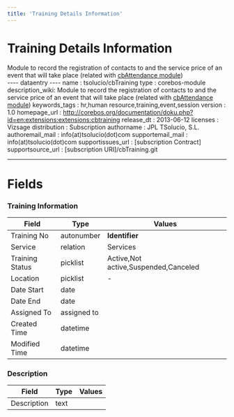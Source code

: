```yaml
---
title: 'Training Details Information'
---
```


Training Details Information
============================

Module to record the registration of contacts to and the service price
of an event that will take place (related with [cbAttendance
module](http://corebos.org/documentation/doku.php?id=en:extensions:extensions:cbattendance))  
---- dataentry ---- name : tsolucio/cbTraining type : corebos-module
description\_wiki: Module to record the registration of contacts to and
the service price of an event that will take place (related with
[cbAttendance
module](http://corebos.org/documentation/doku.php?id=en:extensions:extensions:cbattendance))
keywords\_tags : hr,human resource,training,event,session version : 1.0
homepage\_url :
<http://corebos.org/documentation/doku.php?id=en:extensions:extensions:cbtraining>
release\_dt : 2013-06-12 licenses : Vizsage distribution : Subscription
authorname : JPL TSolucio, S.L. authoremail\_mail :
info(at)tsolucio(dot)com supportemail\_mail : info(at)tsolucio(dot)com
supportissues\_url : \[subscription Contract\] supportsource\_url :
\[subscription URI\]/cbTraining.git

------------------------------------------------------------------------

  

Fields
======

### Training Information

<table>
<thead>
<tr class="header">
<th>Field</th>
<th>Type</th>
<th>Values</th>
</tr>
</thead>
<tbody>
<tr class="odd">
<td>Training No</td>
<td>autonumber</td>
<td><strong>Identifier</strong></td>
</tr>
<tr class="even">
<td>Service</td>
<td>relation</td>
<td>Services</td>
</tr>
<tr class="odd">
<td>Training Status</td>
<td>picklist</td>
<td>Active,Not active,Suspended,Canceled</td>
</tr>
<tr class="even">
<td>Location</td>
<td>picklist</td>
<td>-</td>
</tr>
<tr class="odd">
<td>Date Start</td>
<td>date</td>
<td></td>
</tr>
<tr class="even">
<td>Date End</td>
<td>date</td>
<td></td>
</tr>
<tr class="odd">
<td>Assigned To</td>
<td>assigned to</td>
<td></td>
</tr>
<tr class="even">
<td>Created Time</td>
<td>datetime</td>
<td></td>
</tr>
<tr class="odd">
<td>Modified Time</td>
<td>datetime</td>
<td></td>
</tr>
</tbody>
</table>

### Description

<table>
<thead>
<tr class="header">
<th>Field</th>
<th>Type</th>
<th>Values</th>
</tr>
</thead>
<tbody>
<tr class="odd">
<td>Description</td>
<td>text</td>
<td></td>
</tr>
</tbody>
</table>
